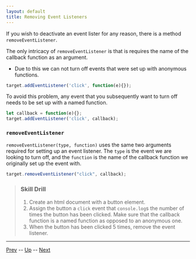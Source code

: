 ```yaml
---
layout: default
title: Removing Event Listeners
---
```

If you wish to deactivate an event lister for any reason, there is a method `removeEventListener`.

The only intricacy of `removeEventListener` is that is requires the name of the callback function as an argument.
* Due to this we can not turn off events that were set up with anonymous functions.


```js
target.addEventListener('click', function(e){});
```

To avoid this problem, any event that you subsequently want to turn off needs to be set up with a named function.

```js
let callback = function(e){};
target.addEventListener('click', callback);
```

### `removeEventListener`
`removeEventListener(type, function)` uses the same two arguments required for setting up an event listener. The `type` is the event we are looking to turn off, and the `function` is the name of the callback function we originally set up the event with.

```js
target.removeEventListener("click", callback);
```

> ### Skill Drill
> 1. Create an html document with a button element.
> 1. Assign the button a `click` event that `console.log`s the number of times the button has been clicked. Make sure that the callback function is a named function as opposed to an anonymous one.
> 1. When the button has been clicked 5 times, remove the event listener.

<hr>

[Prev](usingEventListeners.md) -- [Up](README.md) -- [Next](acp.md)

